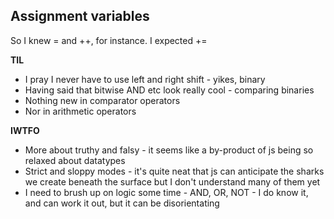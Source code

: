## Assignment variables

So I knew = and ++, for instance. I expected +=

**TIL**  
+ I pray I never have to use left and right shift - yikes, binary
+ Having said that bitwise AND etc look really cool - comparing binaries
+ Nothing new in comparator operators
+ Nor in arithmetic operators

**IWTFO**  
+ More about truthy and falsy - it seems like a by-product of js being so relaxed about datatypes
+ Strict and sloppy modes - it's quite neat that js can anticipate the sharks we create beneath the surface but I don't understand many of them yet
+ I need to brush up on logic some time - AND, OR, NOT - I do know it, and can work it out, but it can be disorientating
